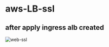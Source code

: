 # aws-LB-ssl
## after apply ingress alb created
![web-ssl](https://user-images.githubusercontent.com/110387825/233325057-a28394bd-5172-43e6-916f-8a86c320313a.png)
